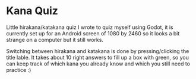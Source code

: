 # Kana Quiz
Little hirakana/katakana quiz I wrote to quiz myself using Godot, it is currently set up for an Android screen of 1080 by 2460 so it looks a bit strange on a computer but it still works.

Switching between hirakana and katakana is done by pressing/clicking the title lable. It takes about 10 right answers to fill up a box with green, so you can keep track of which kana you already know and which you still need to practice :)

